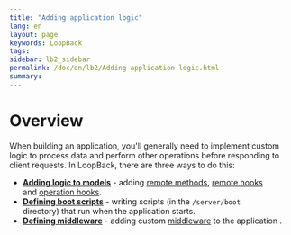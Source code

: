 ```yaml
---
title: "Adding application logic"
lang: en
layout: page
keywords: LoopBack
tags:
sidebar: lb2_sidebar
permalink: /doc/en/lb2/Adding-application-logic.html
summary:
---
```


# Overview

When building an application, you'll generally need to implement custom logic to process data and perform other operations before responding to client requests.
In LoopBack, there are three ways to do this:

* **[Adding logic to models](/doc/{{page.lang}}/lb2/Adding-logic-to-models.html)** - adding [remote methods](/doc/{{page.lang}}/lb2/Remote-methods.html), [remote hooks](/doc/{{page.lang}}/lb2/Remote-hooks.html) and [operation hooks](/doc/{{page.lang}}/lb2/Operation-hooks.html).
* **[Defining boot scripts](/doc/{{page.lang}}/lb2/Defining-boot-scripts.html)** - writing scripts (in the `/server/boot` directory) that run when the application starts.
* **[Defining middleware](/doc/{{page.lang}}/lb2/Defining-middleware.html)** - adding custom [middleware](http://expressjs.com/api.html#middleware) to the application .
